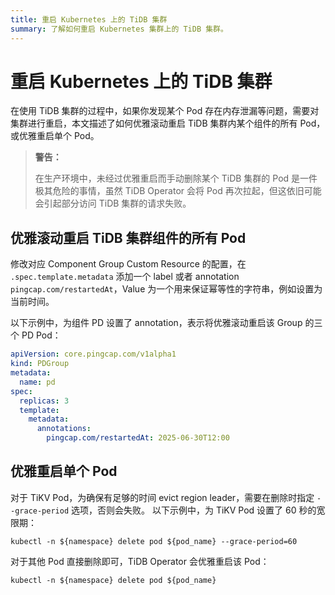 ```yaml
---
title: 重启 Kubernetes 上的 TiDB 集群
summary: 了解如何重启 Kubernetes 集群上的 TiDB 集群。
---
```


# 重启 Kubernetes 上的 TiDB 集群

在使用 TiDB 集群的过程中，如果你发现某个 Pod 存在内存泄漏等问题，需要对集群进行重启，本文描述了如何优雅滚动重启 TiDB 集群内某个组件的所有 Pod，或优雅重启单个 Pod。

> **警告：**
>
> 在生产环境中，未经过优雅重启而手动删除某个 TiDB 集群的 Pod 是一件极其危险的事情，虽然 TiDB Operator 会将 Pod 再次拉起，但这依旧可能会引起部分访问 TiDB 集群的请求失败。

## 优雅滚动重启 TiDB 集群组件的所有 Pod

修改对应 Component Group Custom Resource 的配置，在 `.spec.template.metadata` 添加一个 label 或者 annotation `pingcap.com/restartedAt`，Value 为一个用来保证幂等性的字符串，例如设置为当前时间。

以下示例中，为组件 PD 设置了 annotation，表示将优雅滚动重启该 Group 的三个 PD Pod：

```yaml
apiVersion: core.pingcap.com/v1alpha1
kind: PDGroup
metadata:
  name: pd
spec:
  replicas: 3
  template:
    metadata:
      annotations:
        pingcap.com/restartedAt: 2025-06-30T12:00
```

## 优雅重启单个 Pod

对于 TiKV Pod，为确保有足够的时间 evict region leader，需要在删除时指定 `--grace-period` 选项，否则会失败。 以下示例中，为 TiKV Pod 设置了 60 秒的宽限期：

```shell
kubectl -n ${namespace} delete pod ${pod_name} --grace-period=60
```

对于其他 Pod 直接删除即可，TiDB Operator 会优雅重启该 Pod：

```shell
kubectl -n ${namespace} delete pod ${pod_name}
```

